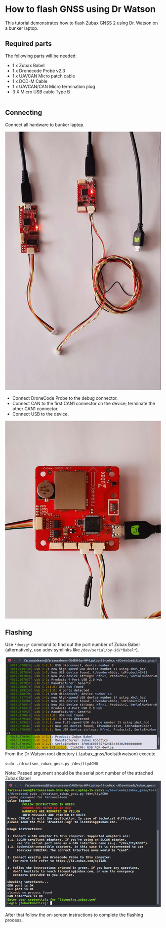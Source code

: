 # How to flash GNSS using Dr Watson

This tutorial demonstrates how to flash Zubax GNSS 2 using Dr. Watson on a bunker laptop.

## Required parts

The following parts will be needed:

-   1 x Zubax Babel
-   1 x Dronecode Probe v2.3
-   1 x UAVCAN Micro patch cable
-   1 x DCD-M Cable
-   1 x UAVCAN/CAN Micro termination plug
-   3 X Micro USB cable Type B   
     

## Connecting

Connect all hardware to bunker laptop.

![1615029256298.jpeg](/docs/img//1615029256298.jpeg)
-   Connect DroneCode Probe to the debug connector.
-   Connect CAN to the first CAN1 connector on the device; terminate the other CAN1 connector.
-   Connect USB to the device.

![1615032729267.jpeg](/docs/img/1615032729267.jpeg)

## Flashing

Use `*dmesg*` command to find out the port number of Zubax Babel (alternatively, use udev symlinks like `/dev/serial/by-id/*Babel*`).

![screenshot_from_2021-03-06_13-44-27.png](/docs/img/screenshot_from_2021-03-06_13-44-27.png)
From the Dr Watson root directory ( /zubax\_gnss/tools/drwatson) execute.

`sudo ./drwatson_zubax_gnss.py /dev/ttyACM0`

Note: Passed argument should be the serial port number of the attached Zubax Babel
![screenshot_from_2021-03-06_13-59-00.png](/docs/img/screenshot_from_2021-03-06_13-59-00.png)

After that follow the on-screen instructions to complete the flashing process.